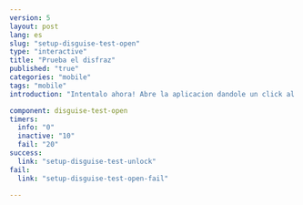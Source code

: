 ```yaml
---
version: 5
layout: post
lang: es
slug: "setup-disguise-test-open"
type: "interactive"
title: "Prueba el disfraz"
published: "true"
categories: "mobile"
tags: "mobile"
introduction: "Intentalo ahora! Abre la aplicacion dandole un click al icono de la Calculadora!"

component: disguise-test-open
timers:
  info: "0"
  inactive: "10"
  fail: "20"
success: 
  link: "setup-disguise-test-unlock"
fail: 
  link: "setup-disguise-test-open-fail"

---
```

